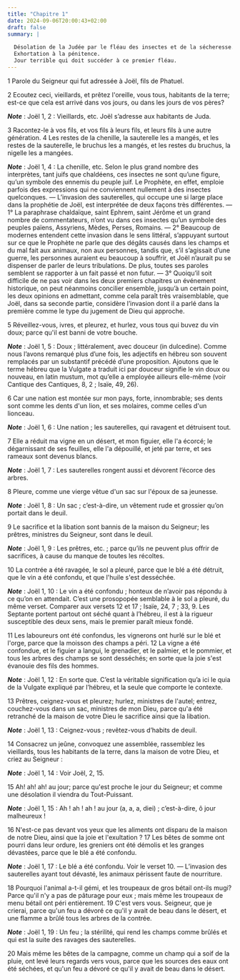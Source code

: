 ```yaml
---
title: "Chapitre 1"
date: 2024-09-06T20:00:43+02:00
draft: false
summary: |
  
  Désolation de la Judée par le fléau des insectes et de la sécheresse.
  Exhortation à la pénitence.
  Jour terrible qui doit succéder à ce premier fléau.
---
```



1 Parole du Seigneur qui fut adressée à Joël, fils de Phatuel.


2 Ecoutez ceci, vieillards, et prêtez l'oreille, vous tous, habitants de la terre; est-ce que cela est arrivé dans vos jours, ou dans les jours de vos pères?

***Note*** :  Joël 1, 2 : Vieillards, etc. Joël s’adresse aux habitants de Juda.

3 Racontez-le à vos fils, et vos fils à leurs fils, et leurs fils à une autre génération. 4 Les restes de la chenille, la sauterelle les a mangés, et les restes de la sauterelle, le bruchus les a mangés, et les restes du bruchus, la nigelle les a mangées.

***Note*** :  Joël 1, 4 : La chenille, etc. Selon le plus grand nombre des interprètes, tant juifs que chaldéens, ces insectes ne sont qu’une figure, qu’un symbole des ennemis du peuple juif. Le Prophète, en effet, emploie parfois des expressions qui ne conviennent nullement à des insectes quelconques. ― L’invasion des sauterelles, qui occupe une si large place dans la prophétie de Joël, est interprétée de deux façons très différentes. ― 1° La paraphrase chaldaïque, saint Ephrem, saint Jérôme et un grand nombre de commentateurs, n’ont vu dans ces insectes qu’un symbole des peuples païens, Assyriens, Mèdes, Perses, Romains. ― 2° Beaucoup de modernes entendent cette invasion dans le sens littéral, s’appuyant surtout sur ce que le Prophète ne parle que des dégâts causés dans les champs et du mal fait aux animaux, non aux personnes, tandis que, s’il s’agissait d’une guerre, les personnes auraient eu beaucoup à souffrir, et Joël n’aurait pu se dispenser de parler de leurs tribulations. De plus, toutes ses paroles semblent
se rapporter à un fait passé et non futur. ― 3° Quoiqu’il soit difficile de ne pas voir dans les deux premiers chapitres un événement historique, on peut néanmoins concilier ensemble, jusqu’à un certain point, les deux opinions en admettant, comme cela paraît très vraisemblable, que Joël, dans sa seconde partie, considère l’invasion dont il a parlé dans la première comme le type du jugement de Dieu qui approche.


5 Réveillez-vous, ivres, et pleurez, et hurlez, vous tous qui buvez du vin doux; parce qu'il est banni de votre bouche.

***Note*** :  Joël 1, 5 : Doux ; littéralement, avec douceur (in dulcedine). Comme nous l’avons remarqué plus d’une fois, les adjectifs en hébreu son souvent remplacés par un substantif précédé d’une proposition. Ajoutons que le terme hébreu que la Vulgate a traduit ici par douceur signifie le vin doux ou nouveau, en latin mustum, mot qu’elle a employée ailleurs elle-même (voir Cantique des Cantiques, 8, 2 ; Isaïe, 49, 26).

6 Car une nation est montée sur mon pays, forte, innombrable; ses dents sont comme les dents d'un lion, et ses molaires, comme celles d'un lionceau.

***Note*** :  Joël 1, 6 : Une nation ; les sauterelles, qui ravagent et détruisent tout.

7 Elle a réduit ma vigne en un désert, et mon figuier, elle l'a écorcé; le dégarnissant de ses feuilles, elle l'a dépouillé, et jeté par terre, et ses rameaux sont devenus blancs.

***Note*** :  Joël 1, 7 : Les sauterelles rongent aussi et dévorent l’écorce des arbres.


8 Pleure, comme une vierge vêtue d'un sac sur l'époux de sa jeunesse.

***Note*** :  Joël 1, 8 : Un sac ; c’est-à-dire, un vêtement rude et grossier qu’on portait dans le deuil.

9 Le sacrifice et la libation sont bannis de la maison du Seigneur; les prêtres, ministres du Seigneur, sont dans le deuil.

***Note*** :  Joël 1, 9 : Les prêtres, etc. ; parce qu’ils ne peuvent plus offrir de sacrifices, à cause du manque de toutes les récoltes.


10 La contrée a été ravagée, le sol a pleuré, parce que le blé a été détruit, que le vin a été confondu, et que l'huile s'est desséchée.

***Note*** :  Joël 1, 10 : Le vin a été confondu ; honteux de n’avoir pas répondu à ce qu’on en attendait. C’est une prosopopée semblable à le sol a pleuré, du même verset. Comparer aux versets 12 et 17 ; Isaïe, 24, 7 ; 33, 9. Les Septante portent partout ont séché quant à l’hébreu, il est à la rigueur susceptible des deux sens, mais le premier paraît mieux fondé.


11 Les laboureurs ont été confondus, les vignerons ont hurlé sur le blé et l'orge, parce que la moisson des champs a péri. 12 La vigne a été confondue, et le figuier a langui, le grenadier, et le palmier, et le pommier, et tous les arbres des champs se sont desséchés; en sorte que la joie s'est évanouie des fils des hommes.

***Note*** :  Joël 1, 12 : En sorte que. C’est la véritable signification qu’a ici le quia de la Vulgate expliqué par l’hébreu, et la seule que comporte le contexte.


13 Prêtres, ceignez-vous et pleurez; hurlez, ministres de l'autel; entrez, couchez-vous dans un sac, ministres de mon Dieu, parce qu'a été retranché de la maison de votre Dieu le sacrifice ainsi que la libation.

***Note*** :  Joël 1, 13 : Ceignez-vous ; revêtez-vous d’habits de deuil.

14 Consacrez un jeûne, convoquez une assemblée, rassemblez les vieillards, tous les habitants de la terre, dans la maison de votre Dieu, et criez au Seigneur :

***Note*** :  Joël 1, 14 : Voir Joël, 2, 15.

15 Ah! ah! ah! au jour; parce qu'est proche le jour du Seigneur; et comme une désolation il viendra du Tout-Puissant.

***Note*** :  Joël 1, 15 : Ah ! ah ! ah ! au jour (a, a, a, diei) ; c’est-à-dire, ô jour malheureux !


16 N'est-ce pas devant vos yeux que les aliments ont disparu de la maison de notre Dieu, ainsi que la joie et l'exultation ? 17 Les bêtes de somme ont pourri dans leur ordure, les greniers ont été démolis et les granges dévastées, parce que le blé a été confondu.

***Note*** :  Joël 1, 17 : Le blé a été confondu. Voir le verset 10. ― L’invasion des sauterelles ayant tout dévasté, les animaux périssent faute de nourriture.


18 Pourquoi l'animal a-t-il gémi, et les troupeaux de gros bétail ont-ils mugi? Parce qu'il n'y a pas de pâturage pour eux ; mais même les troupeaux de menu bétail ont péri entièrement. 19 C'est vers vous. Seigneur, que je crierai, parce qu'un feu a dévoré ce qu'il y avait de beau dans le désert, et une flamme a brûlé tous les arbres de la contrée.

***Note*** :  Joël 1, 19 : Un feu ; la stérilité, qui rend les champs comme brûlés et qui est la suite des ravages des sauterelles.

20 Mais même les bêtes de la campagne, comme un champ qui a soif de la pluie, ont levé leurs regards vers vous, parce que les sources des eaux ont été séchées, et qu'un feu a dévoré ce qu'il y avait de beau dans le désert.

